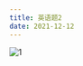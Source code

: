 ```yaml
---
title: 英语题2
date: 2021-12-12
---
```

![1](https://hexo-4grmu8ecde66adf2-1306730064.tcloudbaseapp.com/studypic/英语/20211212/1.png)